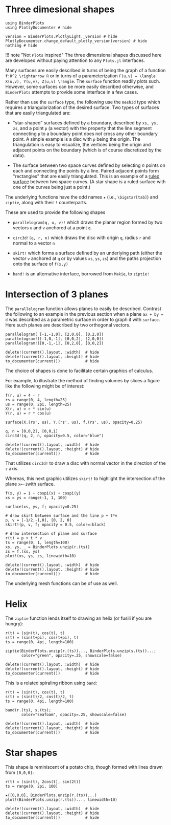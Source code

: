 # Three dimesional shapes

```@example lite
using BinderPlots
using PlotlyDocumenter # hide

version = BinderPlots.PlotlyLight._version # hide
PlotlyDocumenter.change_default_plotly_version(version) # hide
nothing # hide
```

!!! note "Not `Plots` inspired"
    The three dimensional shapes discussed here are developed without paying attention to any `Plots.jl` interfaces.

Many surfaces are easily described in turns of being the graph of a function ``f:R^2 \rightarrow R`` or in turns of a parameterization ``F(u,v) = \langle X(u,v), Y(u,v), Z(u,v) \rangle``. The `surface` function readily plots such. However, some surfaces can be more easily described otherwise, and `BinderPlots` attempts to provide some interface in a few cases.

Rather than use the `surface` type, the following use the `mesh3d` type which requires a triangularization of the desired surface. Two types of surfaces that are easily triangulated are:

* "star-shaped" surfaces defined by a boundary, described by `xs, ys, zs`, and a point `p` (a vector) with the property that the line segment connecting `p` to a boundary point does not cross any other boundary point. A simple example is a disc with `p` being the origin. The triangulation is easy to visualize, the vertices being the origin and adjacent points on the boundary (which is of course discretized by the data).

* The surface between two space curves defined by selecting $n$ points on each and connecting the points by a line. Paired adjacent points form "rectangles" that are easily triangulated.  This is an example of a [ruled surface](https://en.wikipedia.org/wiki/Ruled_surface) between two space curves. (A star shape is a ruled surface with one of the curves being just a point.)

The underlying functions have the odd names `★` (i.e., `\bigstar[tab]`) and `ziptie`, along with their `!` counterparts.

These are used to provide the following shapes

* `parallelogram)q, u, v)!` which draws the planar region formed by two vectors `u` and `v` anchored at a point `q`.

* `circ3d!(q, r, n)` which draws the disc with origin `q`, radius `r` and normal to a vector `n`

* `skirt!` which forms a surface defined by an underlying path (either the vector `v` anchored at `q` or by values `xs`, `ys`, `zs`) and the paths projection onto the surface of `f(x,y)`

* `band!` is an alternative interface, borrowed from `Makie`, to `ziptie!`


# Intersection of 3 planes

The `parallelogram` function allows planes to easily be described. Contrast the following to an example in the previous section when a plane ``ax + by = d`` was described as a parametric surface in order to graph it with `surface`. Here such planes are described by two orthogonal vectors.

```@example lite
parallelogram( [-1,-1,0], [2,0,0], [0,2,0])
parallelogram!([-1,0,-1], [0,0,2], [2,0,0])
parallelogram!([0,-1,-1], [0,2,0], [0,0,2])

delete!(current().layout, :width)  # hide
delete!(current().layout, :height) # hide
to_documenter(current())           # hide
```

The choice of shapes is done to facilitate certain graphics of calculus.

For example, to illustrate the method of finding volumes by slices a figure like the following might be of interest:

```@example lite
f(r, u) = 4 - r
rs = range(0, 4, length=25)
us = range(0, 2pi, length=25)
X(r, u) = r * sin(u)
Y(r, u) = r * cos(u)

surface(X.(rs', us), Y.(rs', us), f.(rs', us), opacity=0.25)

q, n = [0,0,2], [0,0,1]
circ3d!(q, 2, n, opacity=0.5, color="blue")

delete!(current().layout, :width)  # hide
delete!(current().layout, :height) # hide
to_documenter(current())           # hide
```

That utilizes `circ3d!` to draw a disc with normal vector in the direction of the ``z`` axis.

Whereas, this next graphic utilizes `skirt!` to highlight the intersection of the plane `x=-1`with surface.

```@example lite
f(x, y) = 1 + cospi(x) + cospi(y)
xs = ys = range(-1, 1, 100)

surface(xs, ys, f; opacity=0.25)

# draw skirt between surface and the line p + t*v
p, v = [-1/2,-1,0], [0, 2, 0]
skirt!(p, v, f; opacity = 0.5, color=:black)

# draw intersection of plane and surface
r(t) = p + t * v
ts = range(0, 1, length=100)
xs, ys, _ = BinderPlots.unzip(r.(ts))
zs = f.(xs, ys)
plot!(xs, ys, zs, linewidth=10)

delete!(current().layout, :width)  # hide
delete!(current().layout, :height) # hide
to_documenter(current())           # hide
```


The underlying mesh functions can be of use as well.


# Helix

The `ziptie` function lends itself to drawing an helix (or fusili if you are hungry):

```@example lite
r(t) = (sin(t), cos(t), t)
s(t) = (sin(t+pi), cos(t+pi), t)
ts = range(0, 4pi, length=100)

ziptie(BinderPlots.unzip(r.(ts))..., BinderPlots.unzip(s.(ts))...;
       color="green", opacity=.25, showscale=false)

delete!(current().layout, :width)  # hide
delete!(current().layout, :height) # hide
to_documenter(current())           # hide
```

This is  a related spiraling ribbon using `band`:

```@example lite
r(t) = (sin(t), cos(t), t)
s(t) = (sin(t)/2, cos(t)/2, t)
ts = range(0, 4pi, length=100)

band(r.(ts), s.(ts);
       color="seafoam", opacity=.25, showscale=false)

delete!(current().layout, :width)  # hide
delete!(current().layout, :height) # hide
to_documenter(current())           # hide
```


# Star shapes

This shape is reminiscent of a potato chip, though formed with lines drawn from `[0,0,0]`:


```@example lite
r(t) = (sin(t), 2cos(t), sin(2t))
ts = range(0, 2pi, 100)

★([0,0,0], BinderPlots.unzip(r.(ts))...)
plot!(BinderPlots.unzip(r.(ts))..., linewidth=10)

delete!(current().layout, :width)  # hide
delete!(current().layout, :height) # hide
to_documenter(current())           # hide
```
